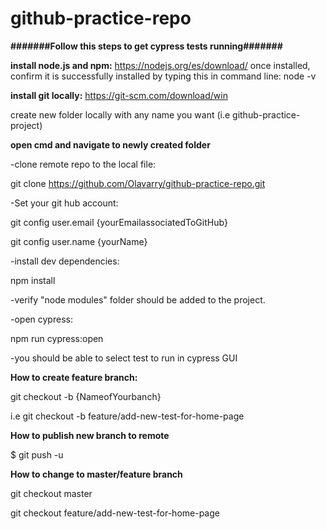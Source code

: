 # github-practice-repo

**#######Follow this steps to get cypress tests running#######**

**install node.js and npm:**
https://nodejs.org/es/download/
once installed, confirm it is successfully installed by typing this in command line: node -v

**install git locally:**
https://git-scm.com/download/win

create new folder locally with any name you want (i.e github-practice-project)

**open cmd and navigate to newly created folder**

-clone remote repo to the local file:

git clone https://github.com/Olavarry/github-practice-repo.git

-Set your git hub account:

git config user.email {yourEmailassociatedToGitHub}

git config user.name {yourName}

-install dev dependencies:

npm install

-verify "node modules" folder should be added to the project.

-open cypress:

npm run cypress:open
      
-you should be able to select test to run in cypress GUI

**How to create feature branch:**

git checkout -b {NameofYourbanch}

i.e git checkout -b feature/add-new-test-for-home-page

**How to publish new branch to remote**

$ git push -u <remote> <branch-name>

**How to change to master/feature branch**

git checkout master

git checkout feature/add-new-test-for-home-page
